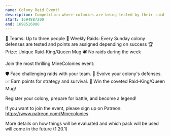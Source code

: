 ```yaml
---
name: Colony Raid Event!
description: Competition where colonies are being tested by their raid effectiveness!
start: 1694887200
end: 1698516000
---
```

👥 Teams: Up to three people
🌄 Weekly Raids: Every Sunday colony defenses are tested and points are assigned depending on success
🏆 Prize: Unique Raid-King/Queen Mug
🕊️ No raids during the week

Join the most thrilling MineColonies event:

🛡️ Face challenging raids with your team.
🌠 Evolve your colony's defenses.
📈 Earn points for strategy and survival.
🏺 Win the coveted Raid-King/Queen Mug!

Register your colony, prepare for battle, and become a legend!

If you want to join the event, please sign up on Patreon: https://www.patreon.com/Minecolonies

More details on how things will be evaluated and which pack will be used will come in the future (1.20.1)
